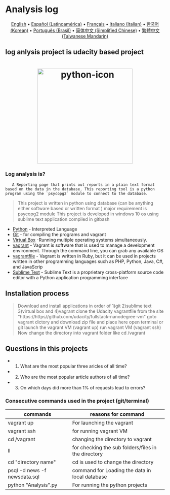 # Analysis log
<p align="center">
  <a href="/docs/README-en.md">English</a> •
  <a href="/docs/README-esla.md">Español (Latinoamérica)</a> •
  <a href="/docs/README-fr.md">Français</a> •
  <a href="/docs/README-iteu.md">Italiano (Italian)</a> •
  <a href="/docs/README-kokr.md">한국어 (Korean)</a> •
  <a href="/docs/README-ptbr.md">Português (Brasil)</a> •
  <a href="/docs/README-zhcn.md">简体中文 (Simplified Chinese)</a> •
  <a href="/docs/README-zhtw.md">繁體中文 (Taiwanese Mandarin)</a>
</p>


##                                                               log anlysis project is udacity based project

<h1 align="center">
  <a href="https://github.com/bharathadolf/Analysislog"><img src="http://mathalope.co.uk/wp-content/uploads/2015/04/python-udacity-672x299.png" alt="python-icon" width="300"></a>
  <br>

### Log analysis is?
       A Reporting page that prints out reports in a plain text format based on the data in the database. This reporting tool is a python program using the `psycopg2` module to connect to the database.

> This project is written in python 
> using database (can be anything either software based or written format )
> major requirement is psycopg2 module
> This project is developed in windows 10 os
> using sublime text application
> compiled in gitbash

* [Python](https://www.python.org/) - Interpreted Language
* [Git](https://git-scm.com/) - for compiling the programs and vagrant
* [Virtual Box](https://www.virtualbox.org/) -Running multiple operating systems simultaneously.
* [vagrant](https://www.vagrantup.com/) - Vagrant is software that is used to manage a development environment. Through the command line, you can grab any available OS
* [vagrantfile](https://https//github.com/udacity/fullstack-nanodegree-vm) - Vagrant is written in Ruby, but it can be used in projects written in other programming languages such as PHP, Python, Java, C#, and JavaScrip
* [Sublime Text](https://www.sublimetext.com/3) - Sublime Text is a proprietary cross-platform source code editor with a Python application programming interface

## Installation process
>Download and install applications in order 
>of 1)git 2)sublime text 3)virtual box and 4)vagrant
>clone the Udacity vagrantfile from the site "https://https//github.com/udacity/fullstack-nanodegree-vm"
>goto vagrant dictory and download zip file and place here
>open terminal or git
>launch the vagrant VM (vagrant up)
>run vagrant VM (vagrant ssh)
>Now change the directory into vagrant folder  like cd /vagrant

## Questions in this projects
* 1. What are the most popular three aricles of all time?
*  2. Who are the most popular article authors of all time?
* 3. On which days did more than 1% of requests lead to errors?

### Consecutive commands used in the project (git/terminal)
| commands | reasons for command|
| ------ | ------ |
| vagrant up | For launching the vagrant  |
| vagrant ssh | for running vagrant VM |
| cd /vagrant | changing the directory to vagrant |
| ll | for checking the sub folders/files in the directory |
| cd "directory name" | cd is used to change the directory  |
| psql -d news -f newsdata.sql| command for Loading the data in local database |
| python "Analysis".py | For running the python projects |
